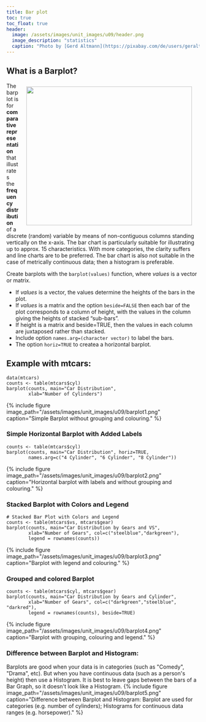 ```yaml
---
title: Bar plot
toc: true
toc_float: true
header:
  image: /assets/images/unit_images/u09/header.png
  image_description: "statistics"
  caption: "Photo by [Gerd Altmann](https://pixabay.com/de/users/geralt-9301/?utm_source=link-attribution&utm_medium=referral&utm_campaign=image&utm_content=4705451) [from Pixabay](https://pixabay.com/)"
---
```


<!--more-->
## What is a Barplot?
<body>
<img src="https://www.webdonuts.com/comics/2009-08-28-Bar-Chart.jpg" width="432" height="362" align="right" vspace="10" hspace="20">
<p>The barplot is for <b>comparative representation</b> that illustrates the <b>frequency distribution</b> of a discrete (random) variable by means of non-contiguous columns standing vertically on the x-axis. The bar chart is particularly suitable for illustrating up to approx. 15 characteristics. With more categories, the clarity suffers and line charts are to be preferred. The bar chart is also not suitable in the case of metrically continuous data; then a histogram is preferable.
</p></body>

Create barplots with the `barplot(values)` function, where *values* is a vector or matrix.
* If *values* is a vector, the values determine the heights of the bars in the plot.
* If *values* is a matrix and the option `beside=FALSE` then each bar of the plot corresponds to a column of height, with the values in the column giving the heights of stacked “sub-bars”.
* If height is a matrix and beside=TRUE, then the values in each column are juxtaposed rather than stacked.
* Include option `names.arg=(character vector)` to label the bars.
* The option `horiz=TRUE` to createa a horizontal barplot.

## Example with mtcars:

```
data(mtcars)
counts <- table(mtcars$cyl)
barplot(counts, main="Car Distribution",
        xlab="Number of Cylinders")
```
{% include figure image_path="/assets/images/unit_images/u09/barplot1.png" caption="Simple Barplot without grouping and colouring." %}

### Simple Horizontal Barplot with Added Labels
```
counts <- table(mtcars$cyl)
barplot(counts, main="Car Distribution", horiz=TRUE,
        names.arg=c("4 Cylinder", "6 Cylinder", "8 Cylinder"))

```
{% include figure image_path="/assets/images/unit_images/u09/barplot2.png" caption="Horizontal barplot with labels and without grouping and colouring." %}

### Stacked Barplot with Colors and Legend
```
# Stacked Bar Plot with Colors and Legend
counts <- table(mtcars$vs, mtcars$gear)
barplot(counts, main="Car Distribution by Gears and VS",
        xlab="Number of Gears", col=c("steelblue","darkgreen"),
        legend = rownames(counts))
```
{% include figure image_path="/assets/images/unit_images/u09/barplot3.png" caption="Barplot with legend and colouring." %}

### Grouped and colored Barplot
```
counts <- table(mtcars$cyl, mtcars$gear)
barplot(counts, main="Car Distribution by Gears and Cylinder",
        xlab="Number of Gears", col=c("darkgreen","steelblue", "darkred"),
        legend = rownames(counts), beside=TRUE)
```
{% include figure image_path="/assets/images/unit_images/u09/barplot4.png" caption="Barplot with grouping, colouring and legend." %}


### Difference between Barplot and Histogram:
Barplots are good when your data is in categories (such as "Comedy", "Drama", etc). But when you have continuous data (such as a person's height) then use a Histogram. It is best to leave gaps between the bars of a Bar Graph, so it doesn't look like a Histogram.
{% include figure image_path="/assets/images/unit_images/u09/barplot5.png" caption="Difference between Barplot and Histogram: Barplot are used for categories (e.g. number of cylinders); Histograms for continuous data ranges (e.g. horsepower)." %}
